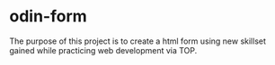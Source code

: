 # odin-form
The purpose of this project is to create a html form using new skillset gained while practicing web development via TOP. 
